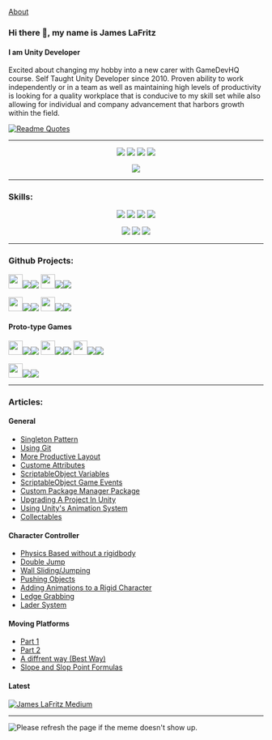 [About](https://github.com/JamesLaFritz)
### Hi there 👋, my name is James LaFritz

#### I am Unity Developer
Excited about changing my hobby into a new carer with GameDevHQ course. Self Taught Unity Developer since 2010. Proven ability to work independently or in a team as well as maintaining high levels of productivity is looking for a quality workplace that is conducive to my skill set while also allowing for individual and company advancement that harbors growth within the field. 

[![Readme Quotes](https://quotes-github-readme.vercel.app/api?type=horizontal)](https://github.com/piyushsuthar/github-readme-quotes)

----
<p align="center">
  <a href="https://jameslafritz.intensive.gamedevhq.com/"><img src="https://img.shields.io/badge/Portfolio-21759B?style=for-the-badge&logo=wordpress&logoColor=white"/></a>
  <a href="https://www.linkedin.com/in/james-lafritz/"><img src="https://img.shields.io/badge/LinkedIn-0077B5?style=for-the-badge&logo=linkedin&logoColor=white"/></a> 
  <a href="https://ktmarine1999.medium.com/"><img src="https://img.shields.io/badge/Articles-12100E?style=for-the-badge&logo=medium&logoColor=white"/></a>
  <a href="https://ktmarine1999.itch.io/"><img src="https://img.shields.io/badge/itch.io-FA5C5C?style=for-the-badge&logo=Itch.io&logoColor=white"/></a>
</p>

<p align="center">
  <img src="https://github-readme-stats-jameslafritz.vercel.app/api?username=JamesLaFritz&show_icons=true&theme=cobalt"/>
</p>

----
### Skills:
<p align="center">
<img src="https://img.shields.io/badge/Unity-000000?style=for-the-badge&logo=unity&logoColor=white"/> <img src="https://img.shields.io/badge/Git-F05032?style=for-the-badge&logo=git&logoColor=white"/>
<img src="https://img.shields.io/badge/C%23-239120?style=for-the-badge&logo=c-sharp&logoColor=white"/>
<img src="https://img.shields.io/badge/Game Programming-e4202e?style=for-the-badge"/>
</p>
<p align="center">
<img src="https://img.shields.io/badge/Object Oriented Programming (OOP)-A5915F?style=for-the-badge"/> <img src="https://img.shields.io/badge/Design Principles-00A98F?style=for-the-badge"/>
<img src="https://img.shields.io/badge/SOLID Design Principles-2C4F7C?style=for-the-badge&logo=Solid"/>
</p>

----
### Github Projects:
<a href="https://github.com/JamesLaFritz/CoreFramework2022"><img src="https://github.githubassets.com/images/modules/logos_page/Octocat.png" height=28/><img src="https://img.shields.io/badge/CoreFramework-181717?style=for-the-badge"/></a><a href="https://jameslafritz.github.io/CoreFramework2022"><img src="https://img.shields.io/badge/Documentation-222222?style=for-the-badge&logo=GitHub Pages"/></a>
<a href="https://github.com/JamesLaFritz/2021DevEnviromentTemplate"><img src="https://github.githubassets.com/images/modules/logos_page/Octocat.png" height=28/><img src="https://img.shields.io/badge/2021 Dev Enviroment Template-181717?style=for-the-badge"/></a><a href="https://jameslafritz.github.io/2021DevEnviromentTemplate"><img src="https://img.shields.io/badge/Documentation-222222?style=for-the-badge&logo=GitHub Pages"/></a>

<a href="https://github.com/JamesLaFritz/GraphViewBehaviorTree"><img src="https://github.githubassets.com/images/modules/logos_page/Octocat.png" height=28/><img src="https://img.shields.io/badge/Graph View Behavior Tree-181717?style=for-the-badge"/></a><a href="https://jameslafritz.github.io/GraphViewBehaviorTree"><img src="https://img.shields.io/badge/Documentation-222222?style=for-the-badge&logo=GitHub Pages"/></a>
<a href="https://github.com/JamesLaFritz/TaskVSJobSystem"><img src="https://github.githubassets.com/images/modules/logos_page/Octocat.png" height=28/><img src="https://img.shields.io/badge/Task VS JobSystem-181717?style=for-the-badge"/></a><a href="https://jameslafritz.github.io/TaskVSJobSystem"><img src="https://img.shields.io/badge/Documentation-222222?style=for-the-badge&logo=GitHub Pages"/></a>

#### Proto-type Games
<a href="https://github.com/JamesLaFritz/GalaxyShooter2D"><img src="https://github.githubassets.com/images/modules/logos_page/Octocat.png" height=28/><img src="https://img.shields.io/badge/Galaxy Shooter 2D-181717?style=for-the-badge"/></a><a href="https://ktmarine1999.itch.io/galaxy-shooter/"><img src="https://img.shields.io/badge/itch.io-FA5C5C?style=for-the-badge&logo=Itch.io&logoColor=white"/></a>
<a href="https://github.com/JamesLaFritz/2_5DCertRequirments"><img src="https://github.githubassets.com/images/modules/logos_page/Octocat.png" height=28/><img src="https://img.shields.io/badge/2.5D Platformer-181717?style=for-the-badge"/></a><a href="https://ktmarine1999.itch.io/25d-platformer/"><img src="https://img.shields.io/badge/itch.io-FA5C5C?style=for-the-badge&logo=Itch.io&logoColor=white"/></a>
<a href="https://github.com/JamesLaFritz/TheGreatFleece"><img src="https://github.githubassets.com/images/modules/logos_page/Octocat.png" height=28/><img src="https://img.shields.io/badge/The Great Fleece-181717?style=for-the-badge"/></a><a href="https://ktmarine1999.itch.io/the-great-fleece/"><img src="https://img.shields.io/badge/itch.io-FA5C5C?style=for-the-badge&logo=Itch.io&logoColor=white"/></a>

<a href="https://github.com/JamesLaFritz/Dungeon-Escape-Mobile"><img src="https://github.githubassets.com/images/modules/logos_page/Octocat.png" height=28/><img src="https://img.shields.io/badge/Dungeon Escape Mobile-181717?style=for-the-badge"/></a><a href="https://ktmarine1999.itch.io/"><img src="https://img.shields.io/badge/itch.io-FA5C5C?style=for-the-badge&logo=Itch.io&logoColor=white"/></a>


----
### Articles:
#### General
* [Singleton Pattern](https://blog.devgenius.io/game-programming-pattern-singleton-4a0070ca489b)
* [Using Git](https://ktmarine1999.medium.com/setting-up-git-for-unity-2b6b3622afac)
* [More Productive Layout](https://ktmarine1999.medium.com/more-productive-editor-layout-in-unity-c9071f989c4f)
* [Custome Attributes](https://blog.devgenius.io/making-the-inspector-look-better-175baf39ada0)
* [ScriptableObject Variables](https://blog.devgenius.io/script-communication-in-unity-using-scriptable-objects-ad2ef0d99c59)
* [ScriptableObject Game Events](https://blog.devgenius.io/scriptableobject-game-events-1f3401bbde72)
* [Custom Package Manager Package](https://blog.devgenius.io/creating-custom-packages-for-use-in-unity-7dfbaa49e4b4)
* [Upgrading A Project In Unity](https://blog.devgenius.io/upgrading-a-project-77deff090cdd)
* [Using Unity's Animation System](https://blog.devgenius.io/using-the-unity-animation-system-2fe137a56008)
* [Collectables](https://blog.devgenius.io/creating-collectables-in-unity-3291e6b96521)

#### Character Controller
* [Physics Based without a rigidbody](https://blog.devgenius.io/creating-a-physics-based-character-controller-in-unity-54ac9a23e2b3)
* [Double Jump](https://blog.devgenius.io/how-to-add-double-jump-to-your-game-a9ae11b7df5e)
* [Wall Sliding/Jumping](https://blog.devgenius.io/wall-jumping-sliding-in-unity-296bb75a539)
* [Pushing Objects](https://blog.devgenius.io/pushing-objects-in-unity-to-complete-puzzles-8181fd4a77d1)
* [Adding Animations to a Rigid Character](https://blog.devgenius.io/adding-animations-to-a-rigged-character-in-unity-c47b291a829f)
* [Ledge Grabbing](https://blog.devgenius.io/completing-the-ledge-grabbing-system-9a4fef94be3b)
* [Lader System](https://blog.devgenius.io/ladder-system-22ed1a5bb8a8)

#### Moving Platforms
* [Part 1](https://blog.devgenius.io/moving-platforms-in-unity-4d7299b2d013)
* [Part 2](https://blog.devgenius.io/moving-platform-part-2-71b3addbc462)
* [A diffrent way (Best Way)](https://blog.devgenius.io/moving-platform-a-different-way-ce5992cc8dec)
* [Slope and Slop Point Formulas](https://blog.devgenius.io/slope-formula-and-slop-point-formula-16f2496dbb86)


#### Latest
[![James LaFritz Medium](https://github-readme-medium-silk.vercel.app/?username=@ktmarine1999)](https://medium.com/@ktmarine1999)

----
<img src='https://random-memer.herokuapp.com/' title="Meme" alt="Please refresh the page if the meme doesn't show up.">

<!---
JamesLaFritz/JamesLaFritz is a ✨ special ✨ repository because its `README.md` (this file) appears on your GitHub profile.
You can click the Preview link to take a look at your changes.
<a href=""><img src=""/></a>
All inbuilt themes :-

dark, radical, merko, gruvbox, tokyonight, onedark, cobalt, synthwave, highcontrast, dracula

--->

